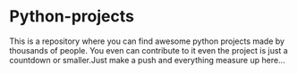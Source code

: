 # Python-projects

This is a repository where you can find awesome python projects made by thousands of people. You even can contribute to it even the project is just a
countdown or smaller.Just make a push and everything measure up here...
